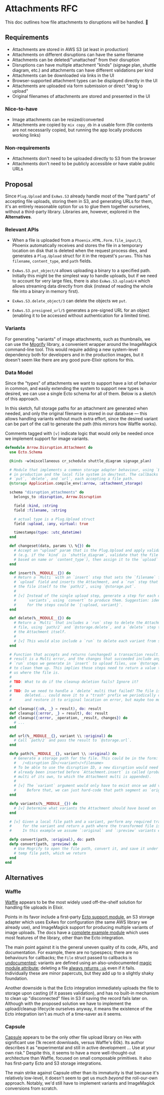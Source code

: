 # Attachments RFC

This doc outlines how file attachments to disruptions will be handled. 📎


## Requirements

* Attachments are stored in AWS S3 (at least in production)
* Attachments on different disruptions can have the same filename
* Attachments can be deleted/"unattached" from their disruption
* Disruptions can have multiple attachment "kinds" (signage plan, shuttle
  diagram, etc.) and attachments can have different validations per kind
* Attachments can be downloaded via links in the UI
* Browser-supported attachment types can be displayed directly in the UI
* Attachments are uploaded via form submission or direct "drag to upload"
* Original filenames of attachments are stored and presented in the UI

### Nice-to-have

* Image attachments can be resized/converted
* Attachments are copied by `mix copy_db` in a usable form (file contents are
  not necessarily copied, but running the app locally produces working links)

### Non-requirements

* Attachments don't need to be uploaded directly to S3 from the browser
* Attachments don't need to be publicly accessible or have stable public URLs


## Proposal

Since `Plug.Upload` and `ExAws.S3` already handle most of the "hard parts" of
accepting file uploads, storing them in S3, and generating URLs for them, it's
an entirely reasonable option for us to glue them together ourselves, without a
third-party library. Libraries are, however, explored in the **Alternatives**.

### Relevant APIs

* When a file is uploaded from a `Phoenix.HTML.Form.file_input/3`, Phoenix
  automatically receives and stores the file in a temporary location on disk
  that is deleted when the request process dies, and generates a `Plug.Upload`
  struct for it in the request's `params`. This has `filename`, `content_type`,
  and `path` fields.

* `ExAws.S3.put_object/4` allows uploading a binary to a specified path.
  Initially this might be the simplest way to handle uploads, but if we need to
  account for very large files, there is also `ExAws.S3.upload/4` which allows
  streaming data directly from disk (instead of reading the whole file into a
  binary in memory first).

* `ExAws.S3.delete_object/3` can delete the objects we `put`.

* `ExAws.S3.presigned_url/5` generates a pre-signed URL for an object (enabling
  it to be accessed without authentication for a limited time).

### Variants

For generating "variants" of image attachments, such as thumbnails, we can use
the [Mogrify](https://hexdocs.pm/mogrify/) library, a convenient wrapper around
the ImageMagick command-line tool. This would require adding a new system-level
dependency both for developers and in the production images, but it doesn't seem
like there are any good pure-Elixir options for this.

### Data Model

Since the "types" of attachments we want to support have a lot of behavior in
common, and easily extending the system to support new types is desired, we can
use a single Ecto schema for all of them. Below is a sketch of this approach.

In this sketch, full storage paths for an attachment are generated when needed,
and only the original filename is stored in our database — this allows handling
variants without much extra effort, since the desired variant can be part of the
call to generate the path (this mirrors how Waffle works).

Comments tagged with `[v]` indicate logic that would only be needed once we
implement support for image variants.

```elixir
defmodule Arrow.Disruption.Attachment do
  use Ecto.Schema

  @kinds ~w(miscellaneous cr_schedule shuttle_diagram signage_plan)

  # Module that implements a common storage adapter behaviour, using `ExAws.S3`
  # in production and the local file system in dev/test. The callbacks could be
  # `put`, `delete`, and `url`, each accepting a file path.
  @storage Application.compile_env(:arrow, :attachment_storage)

  schema "disruption_attachments" do
    belongs_to :disruption, Arrow.Disruption

    field :kind, :string
    field :filename, :string

    # actual type is a Plug.Upload struct
    field :upload, :any, virtual: true

    timestamps(type: :utc_datetime)
  end

  def changeset(data, params \\ %{}) do
    # Accept an "upload" param that is the Plug.Upload and apply validations
    # (e.g. if the `kind` is `shuttle_diagram`, validate that the file is a PNG,
    # based on name or `content_type`), then assign it to the `upload` field.
  end

  def insert(%__MODULE__{}) do
    # Return a `Multi` with an `insert` step that sets the `filename` from the
    # `upload` field and inserts the Attachment, and a `run` step that uploads
    # the file itself to the `path/2`, using `@storage.put`.
    #
    # [v] Instead of the single upload step, generate a step for each of the
    #     `variants`, using `convert` to produce them. Suggestion: identifiers
    #     for the steps could be `{:upload, variant}`.
  end

  def delete(%__MODULE__{}) do
    # Return a `Multi` that includes a `run` step to delete the Attachment's
    # file, using `path/2` and `@storage.delete`, and a `delete` step to delete
    # the Attachment itself.
    #
    # [v] This would also include a `run` to delete each variant from storage.
  end

  # Function that accepts and returns (unchanged) a transaction result. If the
  # result is a Multi error, and the changes that succeeded include any of the
  # `run` steps we generate in `insert` to upload files, use `@storage.delete`
  # to clean them up. This implies those steps need to return a value that tells
  # us where the file is.
  #
  # TBD: What to do if the cleanup deletion fails? Ignore it?
  #
  # TBD: Do we need to handle a `delete` multi that failed? The file is already
  #      deleted... could move it to a "trash" prefix we periodically clean out,
  #      and restore it to original location on error, but maybe too much work

  def cleanup({:ok, _} = result), do: result
  def cleanup({:error, _} = result), do: result
  def cleanup({:error, _operation, _result, changes}) do
    # ...
  end

  def url(%__MODULE__{}, variant \\ :original) do
    # Call `path/2` and pass the result to `@storage.url`.
  end

  defp path(%__MODULE__{}, variant \\ :original) do
    # Generate a storage path for the file. This could be in the form:
    #   /<disruption ID>/<variant>/<filename>
    # To be able to use the disruption ID, a new disruption would need to have
    # already been inserted before `Attachment.insert` is called (probably in a
    # multi of its own, to which the Attachment multi is appended).
    #
    # [v] The `variant` argument would only have to exist once we add variants.
    #     Before that, we can just hard-code that path segment as `original`.
  end

  defp variants(%__MODULE__{}) do
    # [v] Determine what variants the Attachment should have based on `kind`.
  end

  # [v] Given a local file path and a variant, perform any required transforms
  #     for the variant and return a path where the transformed file is saved.
  #     In this example we assume `:original` and `:preview` variants exist.

  defp convert(path, :original), do: path
  defp convert(path, :preview) do
    # Use Mogrify to open the file path, convert it, and save it under a new
    # temp file path, which we return
  end
end
```


## Alternatives

### Waffle

[Waffle] appears to be the most widely used off-the-shelf solution for handling
file uploads in Elixir.

Points in its favor include a first-party [Ecto support module][Waffle.Ecto], an
S3 storage adapter which uses ExAws for configuration (the same AWS library we
already use), and ImageMagick support for producing multiple variants of image
uploads. The docs have a [complete example module][example] which uses most
features of the library, other than the Ecto integration.

[Waffle]: https://hexdocs.pm/waffle/Waffle.html
[Waffle.Ecto]: https://hexdocs.pm/waffle_ecto/Waffle.Ecto.html
[example]: https://hexdocs.pm/waffle/s3.html

The main point against it is the general uneven quality of its code, APIs, and
documentation. For example, there are no typespecs; there are no behaviours for
callbacks; the `File` struct passed to callbacks is [undocumented][q1]; variants
are defined using an also-undocumented [magic module attribute][q2]; deleting a
file [always returns `:ok`][q3] even if it fails. Individually these are minor
papercuts, but they add up to a slightly shaky foundation.

[q1]: https://github.com/elixir-waffle/waffle/blob/master/lib/waffle/file.ex#L2
[q2]: https://github.com/elixir-waffle/waffle/blob/master/lib/waffle/definition/versioning.ex#L48
[q3]: https://github.com/elixir-waffle/waffle/issues/86

Another downside is that the Ecto integration immediately uploads the file to
storage upon casting (if it passes validation), and has no built-in mechanism
to clean up "disconnected" files in S3 if saving the record fails later on.
Although with the proposed solution we have to implement the upload/cleanup
lifecycle ourselves anyway, it means the existence of the Ecto integration
isn't as much of a time-saver as it seems.

### Capsule

[Capsule](https://github.com/elixir-capsule/capsule) appears to be the only
other file upload library on Hex with significant use (1k recent downloads,
versus Waffle's 60k). Its author describes it as "experimental and still in
active development ... Use at your own risk." Despite this, it seems to have a
more well-thought-out architecture than Waffle, focused on small composable
primitives. It also has first-party Ecto and S3 storage integrations.

The main strike against Capsule other than its immaturity is that because it's
relatively low-level, it doesn't seem to get us much _beyond_ the roll-our-own
approach. Notably, we'd still have to implement variants and ImageMagick
conversions from scratch.
